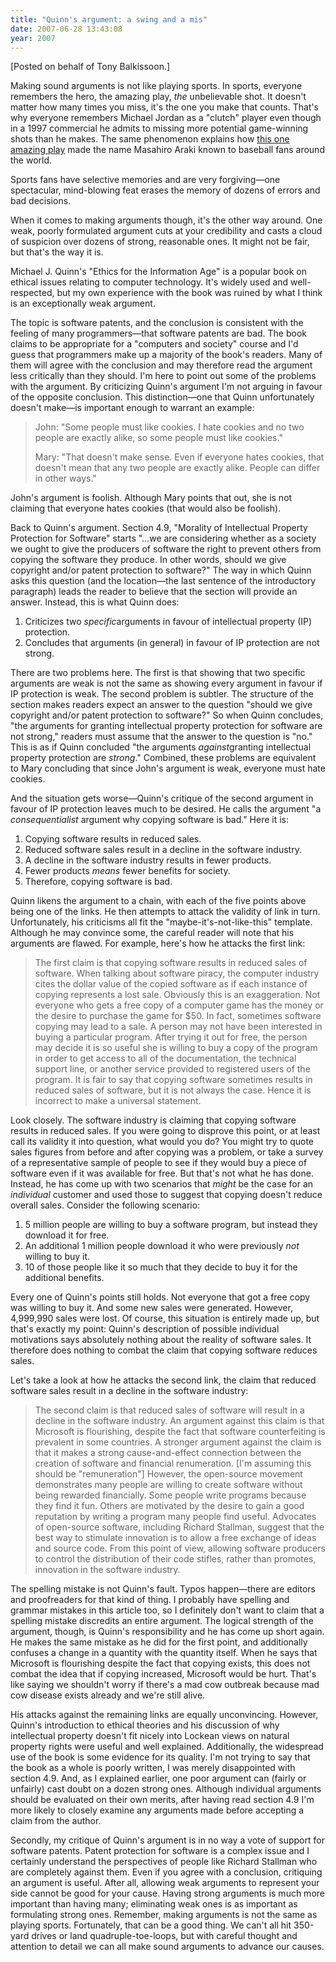 ```yaml
---
title: "Quinn's argument: a swing and a mis"
date: 2007-06-28 13:43:08
year: 2007
---
```

[Posted on behalf of Tony Balkissoon.]

Making sound arguments is not like playing sports.  In sports, everyone remembers the hero, the amazing play, <em>the</em> unbelievable shot.  It doesn't matter how many times you miss, it's the one you make that counts.  That's why everyone remembers Michael Jordan as a "clutch" player even though in a 1997 commercial he admits to missing more potential game-winning shots than he makes.  The same phenomenon explains how <a href="http://www.youtube.com/watch?v=pxWnDGoAc0g">this one amazing play</a> made the name Masahiro Araki known to baseball fans around the world.

Sports fans have selective memories and are very forgiving—one spectacular, mind-blowing feat erases the memory of dozens of errors and bad decisions.

When it comes to making arguments though, it's the other way around.  One weak, poorly formulated argument cuts at your credibility and casts a cloud of suspicion over dozens of strong, reasonable ones. It might not be fair, but that's the way it is.

Michael J. Quinn's "Ethics for the Information Age" is a popular book on ethical issues relating to computer technology.  It's widely used and well-respected, but my own experience with the book was ruined by what I think is an exceptionally weak argument.

The topic is software patents, and the conclusion is consistent with the feeling of many programmers—that software patents are bad.  The book claims to be appropriate for a "computers and society" course and I'd guess that programmers make up a majority of the book's readers.  Many of them will agree with the conclusion and may therefore read the argument less critically than they should.  I'm here to point out some of the problems with the argument.  By criticizing Quinn's argument I'm not arguing in favour of the opposite conclusion.  This distinction—one that Quinn unfortunately doesn't make—is important enough to warrant an example:
<blockquote>John: "Some people must like cookies.  I hate cookies and no two people are exactly alike, so some people must like cookies."

Mary: "That doesn't make sense.  Even if everyone hates cookies, that doesn't mean that any two people are exactly alike.  People can differ in other ways."</blockquote>
John's argument is foolish.  Although Mary points that out, she is not claiming that everyone hates cookies (that would also be foolish).

Back to Quinn's argument.  Section 4.9, "Morality of Intellectual Property Protection for Software" starts "…we are considering whether as a society we ought to give the producers of software the right to prevent others from copying the software they produce.  In other words, should we give copyright and/or patent protection to software?"  The way in which Quinn asks this question (and the location—the last sentence of the introductory paragraph) leads the reader to believe that the section will provide an answer. Instead, this is what Quinn does:
<ol>
  <li>Criticizes two <em>specific</em>arguments in favour of intellectual property (IP) protection.</li>
  <li>Concludes that arguments (in general) in favour of IP protection are not strong.</li>
</ol>
There are two problems here.  The first is that showing that two specific arguments are weak is not the same as showing every argument in favour if IP protection is weak.  The second problem is subtler. The structure of the section makes readers expect an answer to the question "should we give copyright and/or patent protection to software?"  So when Quinn concludes, "the arguments for granting intellectual property protection for software are not strong," readers must assume that the answer to the question is "no."  This is as if Quinn concluded "the arguments <em>against</em>granting intellectual property protection are <em>strong</em>."  Combined, these problems are equivalent to Mary concluding that since John's argument is weak, everyone must hate cookies.

And the situation gets worse—Quinn's critique of the second argument in favour of IP protection leaves much to be desired.  He calls the argument "a <em>consequentialist</em> argument why copying software is bad."  Here it is:
<ol>
  <li>Copying software results in reduced sales.</li>
  <li>Reduced software sales result in a decline in the software industry.</li>
  <li>A decline in the software industry results in fewer products.</li>
  <li>Fewer products <em>means</em> fewer benefits for society.</li>
  <li>Therefore, copying software is bad.</li>
</ol>
Quinn likens the argument to a chain, with each of the five points above being one of the links.  He then attempts to attack the validity of link in turn.  Unfortunately, his criticisms all fit the "maybe-it's-not-like-this" template.  Although he may convince some, the careful reader will note that his arguments are flawed.  For example, here's how he attacks the first link:
<blockquote>The first claim is that copying software results in reduced sales of software.  When talking about software piracy, the computer industry cites the dollar value of the copied software as if each instance of copying represents a lost sale.  Obviously this is an exaggeration.  Not everyone who gets a free copy of a computer game has the money or the desire to purchase the game for $50.  In fact, sometimes software copying may lead to a sale.  A person may not have been interested in buying a particular program.  After trying it out for free, the person may decide it is so useful she is willing to buy a copy of the program in order to get access to all of the documentation, the technical support line, or another service provided to registered users of the program.  It is fair to say that copying software sometimes results in reduced sales of software, but it is not always the case.  Hence it is incorrect to make a universal statement.</blockquote>
Look closely.  The software industry is claiming that copying software results in reduced sales.  If you were going to disprove this point, or at least call its validity it into question, what would you do?  You might try to quote sales figures from before and after copying was a problem, or take a survey of a representative sample of people to see if they would buy a piece of software even if it was available for free.  But that's not what he has done.  Instead, he has come up with two scenarios that <em>might</em> be the case for an <em>individual</em> customer and used those to suggest that copying doesn't reduce overall sales.  Consider the following scenario:
<ol>
  <li>5 million people are willing to buy a software program, but instead they download it for free.</li>
  <li>An additional 1 million people download it who were previously <em>not</em> willing to buy it.</li>
  <li>10 of those people like it so much that they decide to buy it for the additional benefits.</li>
</ol>
Every one of Quinn's points still holds.  Not everyone that got a free copy was willing to buy it.  And some new sales were generated. However, 4,999,990 sales were lost.  Of course, this situation is entirely made up, but that's exactly my point: Quinn's description of possible individual motivations says absolutely nothing about the reality of software sales.  It therefore does nothing to combat the claim that copying software reduces sales.

Let's take a look at how he attacks the second link, the claim that reduced software sales result in a decline in the software industry:
<blockquote>The second claim is that reduced sales of software will result in a decline in the software industry.  An argument against this claim is that Microsoft is flourishing, despite the fact that software counterfeiting is prevalent in some countries.  A stronger argument against the claim is that it makes a strong cause-and-effect connection between the creation of software and financial renumeration.  [I'm assuming this should be "remuneration"] However, the open-source movement demonstrates many people are willing to create software without being rewarded financially.  Some people write programs because they find it fun.  Others are motivated by the desire to gain a good reputation by writing a program many people find useful.  Advocates of open-source software, including Richard Stallman, suggest that the best way to stimulate innovation is to allow a free exchange of ideas and source code.  From this point of view, allowing software producers to control the distribution of their code stifles, rather than promotes, innovation in the software industry.</blockquote>
The spelling mistake is not Quinn's fault.  Typos happen—there are editors and proofreaders for that kind of thing.  I probably have spelling and grammar mistakes in this article too, so I definitely don't want to claim that a spelling mistake discredits an entire argument.  The logical strength of the argument, though, is Quinn's responsibility and he has come up short again.  He makes the same mistake as he did for the first point, and additionally confuses a change in a quantity with the quantity itself.  When he says that Microsoft is flourishing despite the fact that copying exists, this does not combat the idea that if copying increased, Microsoft would be hurt.  That's like saying we shouldn't worry if there's a mad cow outbreak because mad cow disease exists already and we're still alive.

His attacks against the remaining links are equally unconvincing. However, Quinn's introduction to ethical theories and his discussion of why intellectual property doesn't fit nicely into Lockean views on natural property rights were useful and well explained.  Additionally, the widespread use of the book is some evidence for its quality.  I'm not trying to say that the book as a whole is poorly written, I was merely disappointed with section 4.9.  And, as I explained earlier, one poor argument can (fairly or unfairly) cast doubt on a dozen strong ones.  Although individual arguments should be evaluated on their own merits, after having read section 4.9 I'm more likely to closely examine any arguments made before accepting a claim from the author.

Secondly, my critique of Quinn's argument is in no way a vote of support for software patents.  Patent protection for software is a complex issue and I certainly understand the perspectives of people like Richard Stallman who are completely against them.  Even if you agree with a conclusion, critiquing an argument is useful.  After all, allowing weak arguments to represent your side cannot be good for your cause.  Having strong arguments is much more important than having many; eliminating weak ones is as important as formulating strong ones.  Remember, making arguments is not the same as playing sports. Fortunately, that can be a good thing.  We can't all hit 350-yard drives or land quadruple-toe-loops, but with careful thought and attention to detail we can all make sound arguments to advance our causes.
